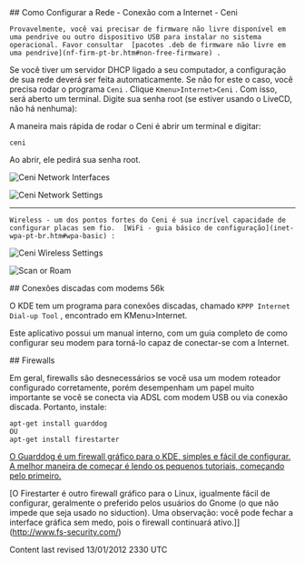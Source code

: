 <div id="main-page"></div>
<div class="divider" id="netcardconfig"></div>
## Como Configurar a Rede - Conexão com a Internet - Ceni

`Provavelmente, você vai precisar de firmware não livre disponível em uma pendrive ou outro dispositivo USB para instalar no sistema operacional. Favor consultar  [pacotes .deb de firmware não livre em uma pendrive](nf-firm-pt-br.htm#non-free-firmware) .` 

Se você tiver um servidor DHCP ligado a seu computador, a configuração de sua rede deverá ser feita automaticamente. Se não for este o caso, você precisa rodar o programa `Ceni` . Clique `Kmenu>Internet>Ceni` . Com isso, será aberto um terminal. Digite sua senha root (se estiver usando o LiveCD, não há nenhuma):

A maneira mais rápida de rodar o Ceni é abrir um terminal e digitar:

~~~  
ceni  
~~~

Ao abrir, ele pedirá sua senha root.

![Ceni Network Interfaces](../images-common/images-netcard/Ceni-interface-selection-01.png "Ceni Network Interfaces") 

![Ceni Network Settings](../images-common/images-netcard/Ceni-static-network-configuration-02.png "Ceni Network Settings") 


---

`Wireless - um dos pontos fortes do Ceni é sua incrível capacidade de configurar placas sem fio.  [WiFi - guia básico de configuração](inet-wpa-pt-br.htm#wpa-basic) :`

![Ceni Wireless Settings](../images-common/images-netcard/Ceni-wireless-network-selection-02.png "Ceni Wireless Settings") 

![Scan or Roam](../images-common/images-netcard/Ceni-wireless-network-configuration-01.png "Ceni Scan or Roam") 

<div class="divider" id="dial-mod"></div>
## Conexões discadas com modems 56k

O KDE tem um programa para conexões discadas, chamado `KPPP Internet Dial-up Tool` , encontrado em KMenu>Internet.

Este aplicativo possui um manual interno, com um guia completo de como configurar seu modem para torná-lo capaz de conectar-se com a Internet. 

<div class="divider" id="firewalls"></div>
## Firewalls

Em geral, firewalls são desnecessários se você usa um modem roteador configurado corretamente, porém desempenham um papel muito importante se você se conecta via ADSL com modem USB ou via conexão discada. Portanto, instale:

~~~  
apt-get install guarddog  
OU  
apt-get install firestarter  
~~~

  [O Guarddog é um firewall gráfico para o KDE, simples e fácil de configurar. A melhor maneira de começar é lendo os pequenos tutoriais, começando pelo primeiro.](http://www.simonzone.com/software/guarddog/manual2/) 

 [O Firestarter é outro firewall gráfico para o Linux, igualmente fácil de configurar, geralmente o preferido pelos usuários do Gnome (o que não impede que seja usado no siduction). Uma observação: você pode fechar a interface gráfica sem medo, pois o firewall continuará ativo.]](http://www.fs-security.com/) 

<div id="rev"> Content last revised 13/01/2012 2330 UTC</div>
